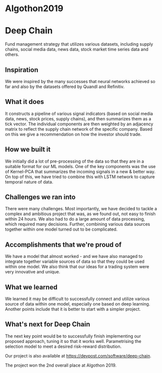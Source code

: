 # Algothon2019

# Deep Chain
Fund management strategy that utilizes various datasets, including supply chains, social media data, news data, stock market time series data and others.

## Inspiration
We were inspired by the many successes that neural networks achieved so far and also by the datasets offered by Quandl and Refinitiv.

## What it does
It constructs a pipeline of various signal indicators (based on social media data, news, stock prices, supply chains), and then summarizes them as a tick vector. The individual components are then weighted by an adjacency matrix to reflect the supply chain network of the specific company. Based on this we give a recommendation on how the investor should trade.

## How we built it
We initially did a lot of pre-processing of the data so that they are in a suitable format for our ML models. One of the key components was the use of Kernel-PCA that summarizes the incoming signals in a new & better way. On top of this, we have tried to combine this with LSTM network to capture temporal nature of data.

## Challenges we ran into
There were many challenges. Most importantly, we have decided to tackle a complex and ambitious project that was, as we found out, not easy to finish within 24 hours. We also had to do a large amount of data processing, which required many decisions. Further, combining various data sources together within one model turned out to be complicated.

## Accomplishments that we're proud of
We have a model that almost worked - and we have also managed to integrate together variable sources of data so that they could be used within one model. We also think that our ideas for a trading system were very innovative and unique.

## What we learned
We learned it may be difficult to successfully connect and utilize various source of data within one model, especially one based on deep learning. Another points include that it is better to start with a simpler project.

## What's next for Deep Chain
The next key point would be to successfully finish implementing our proposed approach, tuning it so that it works well. Parametrising the selection model to meet a desired risk-reward distribution.

Our project is also available at https://devpost.com/software/deep-chain.

The project won the 2nd overall place at Algothon 2019.

